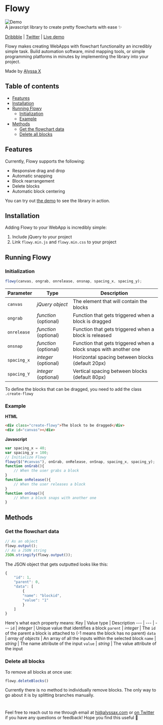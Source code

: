 # Flowy


![Demo](https://media.giphy.com/media/dv1C56OywrP7Cn20nr/giphy.gif)
<br>A javascript library to create pretty flowcharts with ease ✨

[Dribbble](https://dribbble.com/shots/8576286-Flowy-Flowchart-Engine) | [Twitter](https://twitter.com/alyssaxuu) | [Live demo](https://alyssax.com/x/flowy)


Flowy makes creating WebApps with flowchart functionality an incredibly simple task. Build automation software, mind mapping tools, or simple programming platforms in minutes by implementing the library into your project. 



Made by [Alyssa X](https://alyssax.com)

## Table of contents
- [Features](#features)
- [Installation](#installation)
- [Running Flowy](#running-flowy)
    - [Initialization](#initialization)
    - [Example](#example)
- [Methods](#methods)
    - [Get the flowchart data](#get-the-flowchart-data)
    - [Delete all blocks](#delete-all-blocks)


## Features
Currently, Flowy supports the following:

 - Responsive drag and drop
 - Automatic snapping
 - Block rearrangement
 - Delete blocks
 - Automatic block centering
 
 You can try out [the demo](https://alyssax.com/x/flowy) to see the library in action.
 

## Installation
Adding Flowy to your WebApp is incredibly simple:
1. Include jQuery to your project
2. Link `flowy.min.js` and `flowy.min.css` to your project

## Running Flowy

### Initialization
```javascript
flowy(canvas, ongrab, onrelease, onsnap, spacing_x, spacing_y);
```

Parameter | Type | Description
--- | --- | ---
   `canvas` | *jQuery object* | The element that will contain the blocks 
   `ongrab` | *function* (optional) |  Function that gets triggered when a block is dragged
   `onrelease` | *function* (optional) |  Function that gets triggered when a block is released
   `onsnap` | *function* (optional) |  Function that gets triggered when a block snaps with another one
   `spacing_x` | *integer* (optional) |  Horizontal spacing between blocks (default 20px)
   `spacing_Y` | *integer* (optional) |  Vertical spacing between blocks (default 80px)

To define the blocks that can be dragged, you need to add the class `.create-flowy`

### Example
**HTML**
```html
<div class="create-flowy">The block to be dragged</div>
<div id="canvas"></div>
```
**Javascript**
```javascript
var spacing_x = 40;
var spacing_y = 100;
// Initialize Flowy
flowy($("#canvas"), onGrab, onRelease, onSnap, spacing_x, spacing_y);
function onGrab(){
	// When the user grabs a block
}
function onRelease(){
	// When the user releases a block
}
function onSnap(){
	// When a block snaps with another one
}
```
## Methods
### Get the flowchart data
```javascript
// As an object
flowy.output();
// As a JSON string
JSON.stringify(flowy.output());
```
The JSON object that gets outputted looks like this:
```javascript
{
	"id": 1,
	"parent": 0,
	"data": [
		{
		"name": "blockid",
		"value": "1"
		}
	]
}
```
Here's what each property means:
Key | Value type | Description
--- | --- | ---
   `id` | *integer* | Unique value that identifies a block 
   `parent` | *integer* |  The `id` of the parent a block is attached to (-1 means the block has no parent)
   `data` | *array of objects* |  An array of all the inputs within the selected block
   `name` | *string* |  The name attribute of the input
   `value` | *string* |  The value attribute of the input

### Delete all blocks
To remove all blocks at once use:
```javascript
flowy.deleteBlocks()
```
Currently there is no method to individually remove blocks. The only way to go about it is by splitting branches manually.
#
 Feel free to reach out to me through email at hi@alyssax.com or [on Twitter](https://twitter.com/alyssaxuu) if you have any questions or feedback! Hope you find this useful 💜
